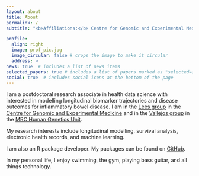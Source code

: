 ```yaml
---
layout: about
title: About
permalink: /
subtitle: "<b>Affiliations:</b> Centre for Genomic and Experimental Medicine and MRC Human Genetics Unit"

profile:
  align: right
  image: prof_pic.jpg
  image_circular: false # crops the image to make it circular
  address: >
news: true  # includes a list of news items
selected_papers: true # includes a list of papers marked as "selected={true}"
social: true  # includes social icons at the bottom of the page
---
```


I am a postdoctoral research associate in health data science with interested
in modelling longitudinal biomarker trajectories and disease outcomes for
inflammatory bowel disease. I am in the [Lees group](https://charlielees.com) in
the
[Centre for Genomic and Experimental Medicine](https://www.ed.ac.uk/centre-genomic-medicine)
and in the
[Vallejos group](https://vallejosgroup.github.io) in the
[MRC Human Genetics Unit](https://www.ed.ac.uk/mrc-human-genetics-unit). 

My research interests include longitudinal modelling, survival analysis,
electronic health records, and machine learning.

I am also an R package developer. My packages can be found on
[GitHub](https://www.github.com/nathansam).

In my personal life, I enjoy swimming, the gym, playing bass guitar, and all
things technology.